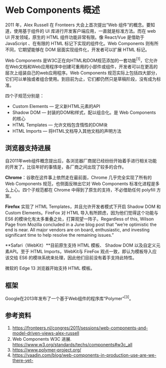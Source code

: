 # Web Components 概述

2011 年，Alex Russell 在 Fronteers 大会上首次提出“Web 组件”的概念。要知道，使用基于组件的 UI 库进行开发客户端应用，一直就是标准方法。而在 web UI 开发领域，原生的 HTML 组件功能非常有限。像 React/Vue 是借助于 JavaScript 、在有限的 HTML 标记下实现的组件化。Web Components 则有所不同，它期望能够在 DOM 层面实现组件化，开发者可以扩展 HTML 标记。

Web Components 是W3C正在向HTML和DOM规范添加的一套功能<sup>[1]</sup>，它允许在Web文档和Web应用程序中创建可重用的小部件或组件，开发者可以在更高的层次上组装自己的web应用程序。Web Components 规范实际上包括四大部分，它们可以单独或者组合使用。到目前为止，它们都仍然只是草稿阶段，没有成为标准。

四个子规范分别是：

+ Custom Elements  —  定义新HTML元素的API
+ Shadow DOM       —  封装的DOM和样式，配以组合化。是 Web Components 的核心
+ HTML Templates   —  允许文档包含惰性的DOM块
+ HTML Imports     —  将HTML文档导入其他文档的声明方法


## 浏览器支持进展

自2011年web组件概念提出后，各浏览器厂商就已经纷纷开始着手进行相关功能的开发了。比往年好的事情是，各厂商之间出现了较多的合作。

**Chrome**：谷歌在这件事上依然走在最前面，Chrome 几乎完全实现了所有的 Web Components 规范，也侧面反映出它对 Web Components 标准化进程是多么上心。四个子规范都在 Chrome 中得到了原生的支持，不必借助任何 polyfill 方案。

**Firefox** 实现了 HTML Templates，并且允许开发者模式下开启 Shadow DOM 和 Custom Elements。FireFox 对 HTML 导入有所顾虑，因为他们觉得这个功能与 ES6 的模块化有太多重叠之处，打算观望一阵子。Regardless of this, Wilson Page from Mozilla concluded in a June blog post that “we’re optimistic the end is near. All major vendors are on board, enthusiastic, and investing significant time to help resolve the remaining issues.”

**Safari（WebKit）**目前原生支持 HTML 模板、 Shadow DOM 以及自定义元素API。至于 HTML Imports，WebKit与 FireFox 观点一致，即认为模板导入应该交给 ES6 的模块系统来处理，因此他们目前没有着手支持此特性。

微软的 Edge 13 浏览器开始支持 HTML 模板。

## 框架

Google在2013年发布了一个基于Web组件的程序库“Polymer”<sup>[3]</sup>。

## 参考资料

1. https://fronteers.nl/congres/2011/sessions/web-components-and-model-driven-views-alex-russell
2. Web Components W3C 进展. https://www.w3.org/standards/techs/components#w3c_all
3. https://www.polymer-project.org/
4. https://vaadin.com/blog/web-components-in-production-use-are-we-there-yet-
